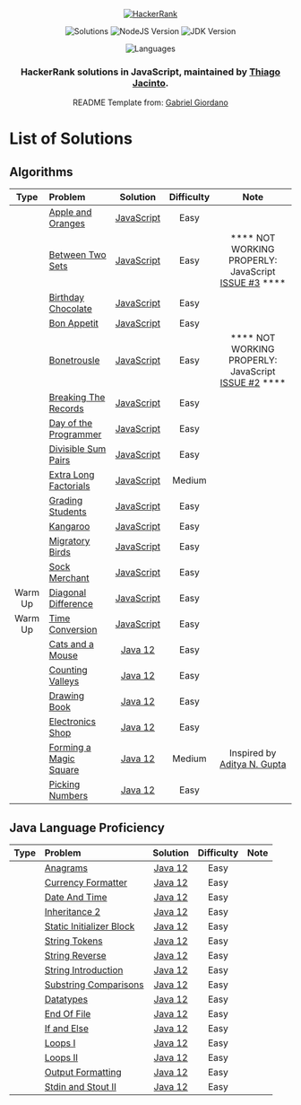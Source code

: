 <p align="center">
  <a href="https://www.hackerrank.com/gabrielgiordano">
    <img alt="HackerRank" src="https://raw.githubusercontent.com/gabrielgiordan/HackerRank/master/hacker-rank-logo.png">
  </a>

</p>
<p align="center">
  <img alt="Solutions" src="https://img.shields.io/badge/Solutions-15-blueviolet.svg?longCache=true&style=for-the-badge">
  <img alt="NodeJS Version" src="https://img.shields.io/node/v/carbon.svg?style=for-the-badge">
  <img alt="JDK Version" src="https://img.shields.io/badge/JDK-12.0-blueviolet?style=for-the-badge">
</p>

<p align="center">
  <img alt="Languages" src="https://img.shields.io/badge/Languages-JavaScript,_Java-blueviolet.svg?longCache=true&style=for-the-badge">
</p>

<h3 align="center">
  HackerRank solutions in JavaScript, maintained by <a alt="HackerRank Profile" href="https://www.hackerrank.com/thiagojacinto">Thiago Jacinto</a>.
</h3>
<p align="center">
  README Template from: <a alt="HackerRank Profile" href="https://www.github.com/gabrielgiordan/hackerrank" >Gabriel Giordano</a>
</p>
</p>

# List of Solutions
## Algorithms

| Type | Problem | Solution | Difficulty | Note |
| :--: |:------- |:--------:|:----------:|:----:|
| |[Apple and Oranges](https://www.hackerrank.com/challenges/apple-and-orange/problem)| [JavaScript](JavaScript/appleAndOrange.js) | Easy |  |
| |[Between Two Sets](https://www.hackerrank.com/challenges/between-two-sets/problem)| [JavaScript](JavaScript/betweenTwoSets.js) | Easy | **** NOT WORKING PROPERLY: JavaScript [ISSUE #3](https://github.com/thiagojacinto/hackerRank-exercises/issues/3) **** |
| |[Birthday Chocolate](https://www.hackerrank.com/challenges/birthday-chocolate/problem)| [JavaScript](JavaScript/birthdayChocolate.js) | Easy |  |
| |[Bon Appetit](https://www.hackerrank.com/challenges/bon-appetit/problem)| [JavaScript](JavaScript/bonAppetit.js) | Easy |  |
| |[Bonetrousle](https://www.hackerrank.com/challenges/bonetrousle/problem)| [JavaScript](JavaScript/bonetrousle.js) | Easy | **** NOT WORKING PROPERLY: JavaScript [ISSUE #2](https://github.com/thiagojacinto/hackerRank-exercises/issues/2) **** |
| |[Breaking The Records](https://www.hackerrank.com/challenges/breaking-the-records/problem)| [JavaScript](JavaScript/breakingTheRecords.js) | Easy |  |
| |[Day of the Programmer](https://www.hackerrank.com/challenges/day-of-the-programmer/problem)| [JavaScript](JavaScript/dayOfTheProgrammer.js) | Easy |  |
| |[Divisible Sum Pairs](https://www.hackerrank.com/challenges/divisible-sum-pairs/problem)| [JavaScript](JavaScript/divisibleSumPairs.js) | Easy |  |
| |[Extra Long Factorials](https://www.hackerrank.com/challenges/extra-long-factorials/problem)| [JavaScript](JavaScript/extraLongFactorials.js) | Medium |  |
| |[Grading Students](https://www.hackerrank.com/challenges/grading-students/problem)| [JavaScript](JavaScript/gradingStudents.js) | Easy |  |
| |[Kangaroo](https://www.hackerrank.com/challenges/kangaroo/problem)| [JavaScript](JavaScript/kangaroo.js) | Easy |  |
| |[Migratory Birds](https://www.hackerrank.com/challenges/migratory-birds/problem)| [JavaScript](JavaScript/migratoryBirds.js) | Easy |  |
| |[Sock Merchant](https://www.hackerrank.com/challenges/sock-merchant/problem)| [JavaScript](JavaScript/sockMerchant.js) | Easy |  |
|Warm Up |[Diagonal Difference](https://www.hackerrank.com/challenges/diagonal-difference/problem)| [JavaScript](JavaScript/warmUpDiagonalDifference.js) | Easy |  |
|Warm Up |[Time Conversion](https://www.hackerrank.com/challenges/time-conversion/problem)| [JavaScript](JavaScript/warmUpTimeConversion-v2) | Easy |  |
| |[Cats and a Mouse](https://www.hackerrank.com/challenges/cats-and-a-mouse/problem)| [Java 12](Java/catsAndAMouse.java) | Easy |  |
| |[Counting Valleys](https://www.hackerrank.com/challenges/counting-valleys/problem)| [Java 12](Java/countingValleys.java) | Easy |  |
| |[Drawing Book](https://www.hackerrank.com/challenges/drawing-book/problem)| [Java 12](Java/drawingBook.java) | Easy |  |
| |[Electronics Shop](https://www.hackerrank.com/challenges/electronics-shop/problem)| [Java 12](Java/electronicsShop.java) | Easy |  |
| |[Forming a Magic Square](https://www.hackerrank.com/challenges/magic-square-forming/problem)| [Java 12](Java/formingAMagicSquare.java) | Medium | Inspired by [Aditya N. Gupta](https://www.hackerrank.com/adityangt)  |
| |[Picking Numbers](https://www.hackerrank.com/challenges/picking-numbers/problem)| [Java 12](Java/pickingNumbers.java) | Easy |  |

## Java Language Proficiency

| Type | Problem | Solution | Difficulty | Note |
| :--: |:------- |:--------:|:----------:|:----:|
| |[Anagrams](https://www.hackerrank.com/challenges/java-anagrams/problem)| [Java 12](Java/"Language-Proficiency/JavaAnagrams.java) | Easy |  |
| |[Currency Formatter](https://www.hackerrank.com/challenges/java-currency-formartter/problem)| [Java 12](Java/"Language-Proficiency/JavaCurrencyFormatter.java) | Easy |  |
| |[Date And Time](https://www.hackerrank.com/challenges/java-date-and-time/problem)| [Java 12](Java/"Language-Proficiency/JavaDateAndTime.java) | Easy |  |
| |[Inheritance 2](https://www.hackerrank.com/challenges/java-inheritance-2/problem)| [Java 12](Java/"Language-Proficiency/JavaInheritance2.java) | Easy |  |
| |[Static Initializer Block](https://www.hackerrank.com/challenges/java-static-initializer-block/problem)| [Java 12](Java/"Language-Proficiency/JavaStaticInitializerBlock.java) | Easy |  |
| |[String Tokens](https://www.hackerrank.com/challenges/java-string-tokens/problem)| [Java 12](Java/"Language-Proficiency/JavaStringTokens.java) | Easy |  |
| |[String Reverse](https://www.hackerrank.com/challenges/java-string-reverse/problem)| [Java 12](Java/"Language-Proficiency/JavaStringReverse.java) | Easy |  |
| |[String Introduction](https://www.hackerrank.com/challenges/java-string-introduction/problem)| [Java 12](Java/"Language-Proficiency/JavaStringIntroduction.java) | Easy |  |
| |[Substring Comparisons](https://www.hackerrank.com/challenges/java-substring-comparisons/problem)| [Java 12](Java/"Language-Proficiency/JavaSubtringComparisons.java) | Easy |  |
| |[Datatypes](https://www.hackerrank.com/challenges/java-datatypes/problem)| [Java 12](Java/"Language-Proficiency/JavaDAtatypes.java) | Easy |  |
| |[End Of File](https://www.hackerrank.com/challenges/java-end-of-file/problem)| [Java 12](Java/"Language-Proficiency/JavaEndOfFile.java) | Easy |  |
| |[If and Else](https://www.hackerrank.com/challenges/java-if-else/problem)| [Java 12](Java/Language-Proficiency/javaIfElse.java) | Easy |  |
| |[Loops I](https://www.hackerrank.com/challenges/java-loops/problem)| [Java 12](Java/"Language-Proficiency/javaLoops1.java) | Easy |  |
| |[Loops II](https://www.hackerrank.com/challenges/java-loops-ii/problem)| [Java 12](Java/"Language-Proficiency/javaLoops2.java) | Easy |  |
| |[Output Formatting](https://www.hackerrank.com/challenges/java-outpu-formatting/problem)| [Java 12](Java/Language-Proficiency/javaOutputFormatting.java) | Easy |  |
| |[Stdin and Stout II](https://www.hackerrank.com/challenges/java-stdin-stdout/problem)| [Java 12](Java/"Language-Proficiency/javaStdinandStdout2.java) | Easy |  |
